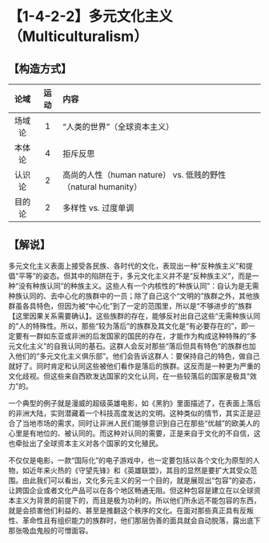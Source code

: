 # 【1-4-2-2】多元文化主义（Multiculturalism）
## 【构造方式】
| 论域 | 运动           | 内容 |
|:----:|:----------------:|:-----|
| 场域论   |1 | “人类的世界”（全球资本主义） |
| 本体论   | 4| 拒斥反思   |
| 认识论   | 2| 高尚的人性（human nature） vs. 低贱的野性（natural humanity） |
|目的论|2|多样性 vs. 过度单调|

## 【解说】
多元文化主义表面上接受各民族、各时代的文化，表现出一种“反种族主义”和提倡“平等”的姿态。但其中的陷阱在于，多元文化主义并不是“反种族主义”，而是一种“没有种族认同”的种族主义。这些人有一个内核性的“种族认同”：自认为是无需种族认同的、去中心化的族群中的一员；除了自己这个“文明的”族群之外，其他族群虽各具特色，但因为被“中心化”到了一定的范围里，所以是“不够进步的”族群【这里因果关系需要确认】。这些族群的存在，能够反衬出自己这些“无需种族认同的”人的特殊性。所以，那些“较为落后”的族群及其文化是“有必要存在的”，即一定要有一群如东亚或非洲的后发国家的国民的存在，才能作为构成这种特殊的“多元文化主义”的自我认同的基石。这群人会反对那些“落后但具有特色”的族群也加入他们的“多元文化主义俱乐部”。他们会告诉这群人：要保持自己的特色，做自己就好了。同时肯定和认同这些被他们看作是落后的族群。这反而是一种更为严重的文化歧视。但这些来自西欧发达国家的文化认同，在一些较落后的国家是极具“效力”的。

 一个典型的例子就是漫威的超级英雄电影，如《黑豹》里面描述了，在表面上落后的非洲大陆，实则潜藏着一个科技高度发达的文明。这种类似的情节，其实正是迎合了当地市场的需求，同时让非洲人民们能够意识到自己在那些“优越”的欧美人的心里是有地位的、被认同的。而这种对认同的需要，正是来自于文化的不自信，这也牵扯出了全球资本主义对各个国家的文化殖民。

不仅仅是电影，一款“国际化”的电子游戏中，也一定要包括以各个文化为原型的人物，如近年来火热的《守望先锋》和《英雄联盟》，其目的显然是要扩大其受众范围。由此我们可以看出，文化多元主义的另一个目的，就是展现出“包容”的姿态，让跨国企业或者文化产品可以在各个地区畅通无阻。但这种包容是建立在以全球资本主义为背景的前提下的，而且是极为功利的。所以他们所永远不能包容的东西，就是会损害他们利益的、甚至是推翻这个秩序的文化。在面对那些真正具有反叛性、革命性且有组织能力的族群时，他们那层伪善的面具就会自动脱落，露出底下那张吸血鬼般的可憎面容。

